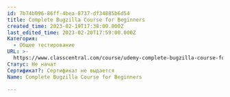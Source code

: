 ```yaml
---
id: 7b74b096-86ff-4bea-8737-df34885b6d54
title: Complete Bugzilla Course for Beginners
created_time: 2023-02-19T17:38:00.000Z
last_edited_time: 2023-02-20T17:59:00.000Z
Категория:
  - Общее тестирование
URL: >-
  https://www.classcentral.com/course/udemy-complete-bugzilla-course-for-beginners-124246
Статус: Не начат
Сертификат?: Сертификат не выдается
Name: Complete Bugzilla Course for Beginners

---
```

